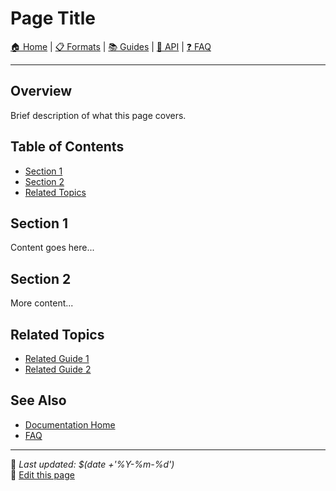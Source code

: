 # Page Title

[🏠 Home](../index.md) | [📋 Formats](../formats/) | [📚 Guides](../guides/) | [🔧 API](../api/) | [❓ FAQ](../FAQ.md)

---

## Overview

Brief description of what this page covers.

## Table of Contents

- [Section 1](#section-1)
- [Section 2](#section-2)
- [Related Topics](#related-topics)

## Section 1

Content goes here...

## Section 2

More content...

## Related Topics

- [Related Guide 1](../guides/related_guide.md)
- [Related Guide 2](../guides/another_guide.md)

## See Also

- [Documentation Home](../index.md)
- [FAQ](../FAQ.md)

---

📝 *Last updated: $(date +'%Y-%m-%d')*  
🔗 [Edit this page](https://github.com/yourusername/universal-file-converter/edit/main/docs/this-page.md)
